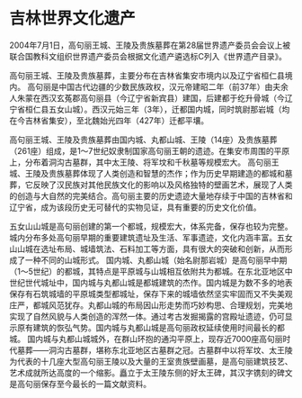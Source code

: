 # 吉林世界文化遗产
2004年7月1日，高句丽王城、王陵及贵族墓葬在第28届世界遗产委员会会议上被联合国教科文组织世界遗产委员会根据文化遗产遴选标C列入《世界遗产目录》。

高句丽王城、王陵及贵族墓葬，主要分布在吉林省集安市境内以及辽宁省桓仁县境内。 高句丽是中国古代边疆的少数民族政权，汉元帝建昭二年（前37年）由夫余人朱蒙在西汉玄菟郡高句丽县（今辽宁省新宾县）建国，后建都于纥升骨城（今辽宁省桓仁县五女山城）。西汉元始三年（3年），迁都国内城，同时筑尉那岩城（均在今吉林省集安），至北魏始光四年（427年）迁都平壤。

高句丽王城、王陵及贵族墓葬由国内城、丸都山城、王陵（14座）及贵族墓葬（261座）组成，是1～7世纪奴隶制国家高句丽王朝的遗迹。在集安市周围的平原上，分布着洞沟古墓群，其中太王陵、将军坟和千秋墓等规模宏大。 高句丽王城、王陵及贵族墓葬体现了人类创造和智慧的杰作；作为历史早期建造的都城和墓葬，它反映了汉民族对其他民族文化的影响以及风格独特的壁画艺术，展现了人类的创造与大自然的完美结合。高句丽主要的历史遗迹大量地存续于中国的吉林省和辽宁省，成为该段历史无可替代的实物见证，具有重要的历史文化价值。

五女山山城是高句丽创建的第一个都城，规模宏大，体系完备，保存也较为完整。城内分布多处高句丽早期的重要建筑遗址及生活、军事遗迹，文化内涵丰富。五女山山城在选址布局、城墙筑法、石料加工等方面，具有很大的突破和创新，从而形成了一种不同的山城形式。
国内城、丸都山城（始名尉那岩城）是高句丽早中期（1～5世纪）的都城，其特点是平原城与山城相互依附共为都城。在东北亚地区中世纪世代城址中，国内城与丸都山城是都城建筑的杰作。国内城是为数不多的地表保存有石筑城墙的平原城类型都城址，保存下来的城墙依然坚实牢固而又不失美观庄严，都城风范犹存。丸都山城的布局因山形走势而巧妙构思、合理规划，完美地实现了自然风貌与人类创造的浑然一体。通过考古发掘揭露的宫殿址遗迹，仍可显示原有建筑的恢弘气势。国内城与丸都山城是高句丽政权延续使用时间最长的都城。
国内城与丸都山城城外，在群山环抱的通沟平原上，现存近7000座高句丽时代墓葬——洞沟古墓群，堪称东北亚地区古墓群之冠。古墓群中以将军坟、太王陵为代表的十几座大型高句丽王陵以及大量的王室贵族壁画墓，是高句丽建筑技艺、艺术成就所达高度的一个缩影。矗立于太王陵东侧的好太王碑，其汉字镌刻的碑文是高句丽保存至今最长的一篇文献资料。
